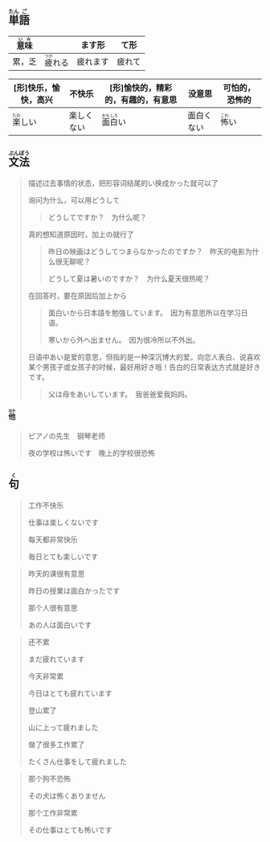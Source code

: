 ## <ruby>単<rt>たん</rt>語<rt>ご</rt></ruby>

| <ruby>意<rt>い</rt>味<rt>み</rt></ruby> |                             | ます形  | て形  |
| ----------------------------------- | --------------------------- | ---- | --- |
| 累，乏                                 | <ruby>疲<rt>つか</rt>れる</ruby> | 疲れます | 疲れて |

| [形]快乐，愉快，高兴                 | 不快乐   | [形]愉快的，精彩的，有趣的，有意思                     | 没意思   | 可怕的，恐怖的                    |
| --------------------------- | ----- | -------------------------------------- | ----- | -------------------------- |
| <ruby>楽<rt>たの</rt>しい</ruby> | 楽しくない | <ruby>面<rt>おも</rt>白<rt>しろ</rt>い</ruby> | 面白くない | <ruby>怖<rt>こわ</rt>い</ruby> |

## <ruby>文<rt>ぶん</rt>法<rt>ぽう</rt></ruby>

> 描述过去事情的状态，把形容词结尾的い换成かった就可以了
> 
> 询问为什么，可以用どうして
> 
> > どうしてですか？　为什么呢？
> 
> 真的想知道原因时，加上の就行了
> 
> > 昨日の映画はどうしてつまらなかったのですか？　昨天的电影为什么很无聊呢？
> > 
> > どうして夏は暑いのですか？　为什么夏天很热呢？
> 
> 在回答时，要在原因后加上から
> 
> > 面白いから日本語を勉強しています。　因为有意思所以在学习日语。
> > 
> > 寒いから外へ出ません。　因为很冷所以不外出。
> 
> 日语中あい是爱的意思，但指的是一种深沉博大的爱。向恋人表白、说喜欢某个男孩子或女孩子的时候，最好用好き哦！告白的日常表达方式就是好きです。
> 
> > 父は母をあいしています。　我爸爸爱我妈妈。

#### <ruby>他<rt>ほか</rt></ruby>

> ピアノの先生　钢琴老师
> 
> 夜の学校は怖いです　晚上的学校很恐怖

## <ruby>句<rt>く</rt></ruby>

> 工作不快乐
> 
> 仕事は楽しくないです
> 
> 每天都非常快乐
> 
> 毎日とても楽しいです

> 昨天的课很有意思
> 
> 昨日の授業は面白かったです
> 
> 那个人很有意思
> 
> あの人は面白いです

> 还不累
> 
> まだ疲れています
> 
> 今天非常累
> 
> 今日はとても疲れています
> 
> 登山累了
> 
> 山に上って疲れました
> 
> 做了很多工作累了
> 
> たくさん仕事をして疲れました

> 那个狗不恐怖
> 
> その犬は怖くありません
> 
> 那个工作非常累
> 
> その仕事はとても怖いです
